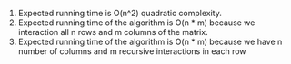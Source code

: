 1. Expected running time is O(n^2) quadratic complexity.
2. Expected running time of the algorithm is O(n * m) because we interaction all n rows and m columns of the matrix.
3. Expected running time of the algorithm is O(n * m) because we have n number of columns and m recursive interactions in each row
